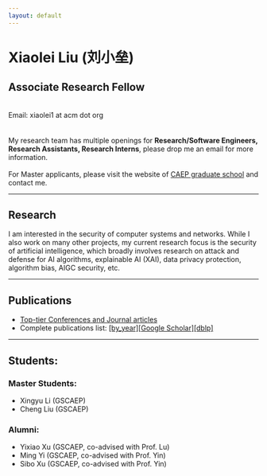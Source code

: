```yaml
---
layout: default
---
```


# Xiaolei Liu (刘小垒)


<div class="title">
<h2>Associate Research Fellow</h2>

<br>
Email: xiaolei1 at acm dot org

</div>

<div class ="blocks">
<br>
<br>
My research team has multiple openings for <b>Research/Software Engineers, Research Assistants, Research Interns</b>, please drop me an email for more information.
<br>
<br>
For Master applicants, please visit the website of <a href="https://zsxx.gscaep.ac.cn/" target="_blank">CAEP graduate school</a> and contact me.
</div>


---

## Research

<div class="blocks">
I am interested in the security of computer systems and networks. While I also work on many other projects, my current research focus is the security of artificial intelligence, which broadly involves research on attack and defense for AI algorithms, explainable AI (XAI), data privacy protection, algorithm bias, AIGC security, etc.
</div>

---

## Publications

<div class ="blocks">
<ul class="blocks">
  <li><a href="/toptier.html" target="_blank">Top-tier Conferences and Journal articles</a></li>
  <li>Complete publications list: <a href="/pubs.html">[by_year]</a><a href="https://scholar.google.com/citations?user=2ahbtVoAAAAJ" target="_blank">[Google Scholar]</a><a href="https://dblp.org/pid/34/8893-1.html" target="_blank">[dblp]</a></li>
</ul>
</div>

---

## Students:

### Master Students:

- Xingyu Li (GSCAEP)
- Cheng Liu (GSCAEP)

### Alumni:

- Yixiao Xu (GSCAEP, co-advised with Prof. Lu)
- Ming Yi (GSCAEP, co-advised with Prof. Yin)
- Sibo Xu (GSCAEP, co-advised with Prof. Yin)

<br>
